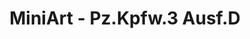 ---
layout: product
title: "MiniArt - Pz.Kpfw.3 Ausf.D"
price: "5500" 
desc: "N/A"
img_path: "/assets/img/MI35169.jpg"
brand: "N/A"
available: false
special_offer: false
new: false
soon: false
cat: "010000"
subcat: "010100"
subsubcat: "0N/A"
sifra: "MI35169"
popular: false
---
